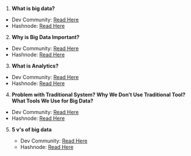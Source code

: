 1. **What is big data?**
  - Dev Community: [Read Here](https://dev.to/codexam/what-is-big-data-3n5e)
  - Hashnode: [Read Here](https://codexam.hashnode.dev/what-is-big-data)


2. **Why is Big Data Important?**
  - Dev Community: [Read Here](https://dev.to/codexam/why-is-big-data-important-40ha)
  - Hashnode: [Read Here](https://codexam.hashnode.dev/why-is-big-data-important)


3. **What is Analytics?**
  - Dev Community: [Read Here](https://dev.to/codexam/what-is-analytics-4l62)
  - Hashnode: [Read Here](https://codexam.hashnode.dev/what-is-analytics)

4. **Problem with Traditional System? Why We Don’t Use Traditional Tool? What Tools We Use for Big Data?**

  - Dev Community: [Read Here](https://dev.to/codexam/problem-with-traditional-system-why-we-dont-use-traditional-tool-what-tools-we-use-for-big-data-496p)
  - Hashnode: [Read Here](https://codexam.hashnode.dev/problem-with-traditional-system-why-we-dont-use-traditional-tool-what-tools-we-use-for-big-data)

5. **5 v's of big data**
   
    - Dev Community: [Read Here](https://dev.to/codexam/5-v-s-of-big-data-1j0m)
    - Hashnode: [Read Here](https://codexam.hashnode.dev/5-vs-of-big-data)
